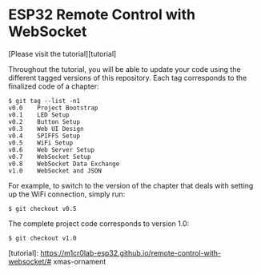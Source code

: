 # ESP32 Remote Control with WebSocket

[Please visit the tutorial][tutorial]

Throughout the tutorial, you will be able to update your code using the different tagged versions of this repository. Each tag corresponds to the finalized code of a chapter:

```
$ git tag --list -n1
v0.0    Project Bootstrap
v0.1    LED Setup
v0.2    Button Setup
v0.3    Web UI Design
v0.4    SPIFFS Setup
v0.5    WiFi Setup
v0.6    Web Server Setup
v0.7    WebSocket Setup
v0.8    WebSocket Data Exchange
v1.0    WebSocket and JSON
```

For example, to switch to the version of the chapter that deals with setting up the WiFi connection, simply run:

```
$ git checkout v0.5
```

The complete project code corresponds to version 1.0:

```
$ git checkout v1.0
```


[tutorial]: https://m1cr0lab-esp32.github.io/remote-control-with-websocket/# xmas-ornament

